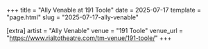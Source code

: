 +++
title = "Ally Venable at 191 Toole"
date = 2025-07-17
template = "page.html"
slug = "2025-07-17-ally-venable"

[extra]
artist = "Ally Venable"
venue = "191 Toole"
venue_url = "https://www.rialtotheatre.com/tm-venue/191-toole/"
+++
